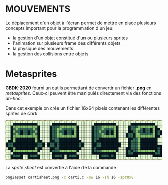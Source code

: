 # MOUVEMENTS

Le déplacement d'un objet à l'écran permet de mettre en place
plusieurs concepts important pour la programmation d'un jeu:

- la gestion d'un objet constitué d'un ou plusieurs sprites
- l'animation sur plusieurs frame des différents objets
- la physique des mouvements
- la gestion des collisions entre objets

# Metasprites

**GBDK-2020** fourni un outils permettant de convertir un fichier
**.png** en *metasprites*. Ceux-ci peuvent être manipulés directement
via des fonctions *ah-hoc*.

Dans cet exemple on crée un fichier 16x64 pixels contenant les différentes sprites de *Carti*

<img src="https://github.com/nmeloni/gbdev/blob/main/img/cartisheet.png" alt="cartisheet" width="500" title="Un exemple de sprite sheet"/>

La *sprite sheet* est convertie à l'aide de la commande

``` bash
png2asset cartisheet.png -c carti.c -sw 16 -sh 16 -spr8x8 
```

